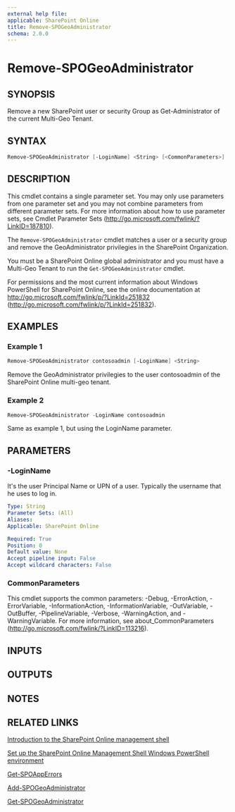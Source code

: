 ```yaml
---
external help file: 
applicable: SharePoint Online
title: Remove-SPOGeoAdministrator
schema: 2.0.0
---
```


# Remove-SPOGeoAdministrator

## SYNOPSIS
Remove a new SharePoint user or security Group as Get-Administrator of the current Multi-Geo Tenant.


## SYNTAX

```powershell
Remove-SPOGeoAdministrator [-LoginName] <String> [<CommonParameters>]
```

## DESCRIPTION
This cmdlet contains a single parameter set.
You may only use parameters from one parameter set and you may not combine parameters from different parameter sets.
For more information about how to use parameter sets, see Cmdlet Parameter Sets (http://go.microsoft.com/fwlink/?LinkID=187810).

The `Remove-SPOGeoAdministrator` cmdlet matches a user or a security group and remove the GeoAdministrator privilegies in the SharePoint Organization.

You must be a SharePoint Online global administrator and you must have a Multi-Geo Tenant to run the `Get-SPOGeoAdministrator` cmdlet.

For permissions and the most current information about Windows PowerShell for SharePoint Online, see the online documentation at http://go.microsoft.com/fwlink/p/?LinkId=251832 (http://go.microsoft.com/fwlink/p/?LinkId=251832).




## EXAMPLES

### Example 1 
```powershell
Remove-SPOGeoAdministrator contosoadmin [-LoginName] <String>
```
Remove the GeoAdministrator privilegies to the user contosoadmin of the SharePoint Online multi-geo tenant.

### Example 2
```powershell
Remove-SPOGeoAdministrator -LoginName contosoadmin
```
Same as example 1, but using the LoginName parameter.

## PARAMETERS

### -LoginName
It's the user Principal Name or UPN of a user. Typically the username that he uses to log in.

```yaml
Type: String
Parameter Sets: (All)
Aliases: 
Applicable: SharePoint Online

Required: True
Position: 0
Default value: None
Accept pipeline input: False
Accept wildcard characters: False
```

### CommonParameters
This cmdlet supports the common parameters: -Debug, -ErrorAction, -ErrorVariable, -InformationAction, -InformationVariable, -OutVariable, -OutBuffer, -PipelineVariable, -Verbose, -WarningAction, and -WarningVariable. For more information, see about_CommonParameters (http://go.microsoft.com/fwlink/?LinkID=113216).

## INPUTS

## OUTPUTS

## NOTES

## RELATED LINKS

[Introduction to the SharePoint Online management shell]()

[Set up the SharePoint Online Management Shell Windows PowerShell environment]()

[Get-SPOAppErrors](Get-SPOAppErrors.md)

[Add-SPOGeoAdministrator](Add-SPOGeoAdministrator.md)

[Get-SPOGeoAdministrator](Get-SPOGeoAdministrator.md)


